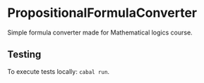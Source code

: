 # PropositionalFormulaConverter
Simple formula converter made for Mathematical logics course.

## Testing

To execute tests locally: `cabal run`.
